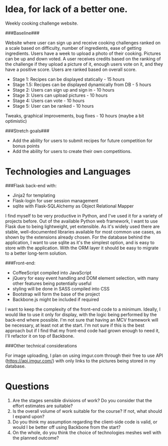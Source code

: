 Idea, for lack of a better one.
=========

Weekly cooking challenge website.

###Baseline###

Website where user can sign up and receive cooking challenges ranked on a scale based on difficulty, number of ingredients, ease of getting ingredients. Users have a week to upload a photo of their cooking. Pictures can be up and down voted. A user receives credits based on the ranking of the challenge if they upload a picture of it, enough users vote on it, and they have a positive score. Users are ranked based on overall score.

- Stage 1: Recipes can be displayed statically - 15 hours
- Stage 1.5: Recipes can be displayed dynamically from DB - 5 hours
- Stage 2: Users can sign up and sign in - 10 hours
- Stage 3: Users can upload pictures - 10 hours
- Stage 4: Users can vote - 10 hours
- Stage 5: User can be ranked - 10 hours

Tweaks, graphical improvements, bug fixes - 10 hours (maybe a bit optimistic)

###Stretch goals###

- Add the ability for users to submit recipes for future competition for bonus points
- Add the ability for users to create their own competitions.


Technologies and Languages
====================

###Flask back-end with:

  * Jinja2 for templating
  * Flask-login for user session management
  * sqlite with Flask-SQLAlchemy as Object Relational Mapper
  
I find myself to be very productive in Python, and I've used it for a variety of projects before. Out of the available Python web framework, I want to use Flask due to being lightweight, yet extensible. As it's widely used there are stable, well-documented libraries available for most common use cases, as shown by the extensions already chosen. For the database behind the application, I want to use sqlite as it's the simplest option, and is easy to store with the application. With the ORM layer it should be easy to migrate to a better long-term solution. 
 

###Front-end:

 * CoffeeScript compiled into JavaScript
 * jQuery for easy event handling and DOM element selection, with many other features being potentially useful
 * styling will be done in SASS compiled into CSS
 * Bootstrap will form the base of the project
 * Backbone.js might be included if required
 
I want to keep the complexity of the front-end code to a minimum. Ideally, I would like to use it only for display, with the logic being performed by the back-end where possible. I'm not sure that having an MCV framework will be necessary, at least not at the start. I'm not sure if this is the best approach but if I find that my front-end code had grown enough to need it, I'll refactor it on top of Backbone.


###Other technical considerations

For image uploading, I plan on using imgur.com through their free to use API (https://api.imgur.com/) with only links to the pictures being stored in my database.

Questions
======

1. Are the stages sensible divisions of work? Do you consider that the effort estimates are suitable?
2. Is the overall volume of work suitable for the course? If not, what should I expand upon?
3. Do you think my assumption regarding the client-side code is valid, or would I be better off using Backbone from the start?
4. On the whole, do you think the choice of technologies meshes well with the planned outcome?
